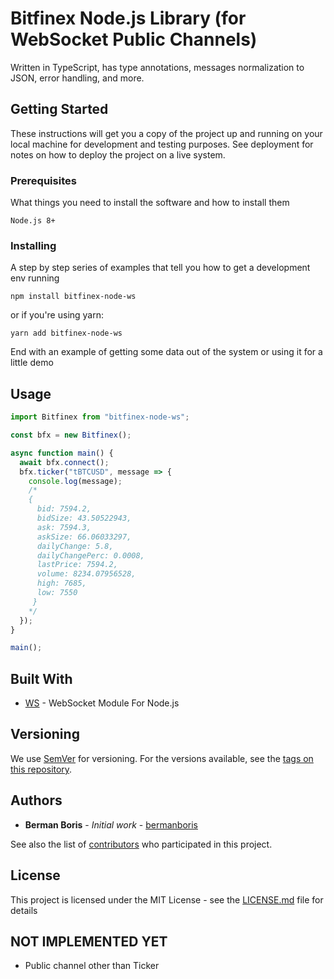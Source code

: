 # Bitfinex Node.js Library (for WebSocket Public Channels)

Written in TypeScript, has type annotations, messages normalization to JSON, error handling, and more.

## Getting Started

These instructions will get you a copy of the project up and running on your local machine for development and testing purposes. See deployment for notes on how to deploy the project on a live system.

### Prerequisites

What things you need to install the software and how to install them

```
Node.js 8+
```

### Installing

A step by step series of examples that tell you how to get a development env running

```
npm install bitfinex-node-ws
```

or if you're using yarn:

```
yarn add bitfinex-node-ws
```

End with an example of getting some data out of the system or using it for a little demo

## Usage

```js
import Bitfinex from "bitfinex-node-ws";

const bfx = new Bitfinex();

async function main() {
  await bfx.connect();
  bfx.ticker("tBTCUSD", message => {
    console.log(message);
    /*
    {
      bid: 7594.2,
      bidSize: 43.50522943,
      ask: 7594.3,
      askSize: 66.06033297,
      dailyChange: 5.8,
      dailyChangePerc: 0.0008,
      lastPrice: 7594.2,
      volume: 8234.07956528,
      high: 7685,
      low: 7550
     }
    */
  });
}

main();
```

## Built With

- [WS](https://www.npmjs.com/package/ws) - WebSocket Module For Node.js

## Versioning

We use [SemVer](http://semver.org/) for versioning. For the versions available, see the [tags on this repository](https://github.com/bermanboris/bitfinex-node-ws/tags).

## Authors

- **Berman Boris** - _Initial work_ - [bermanboris](https://github.com/bermanboris)

See also the list of [contributors](https://github.com/bermanboris/bitfinex-node-ws/contributors) who participated in this project.

## License

This project is licensed under the MIT License - see the [LICENSE.md](LICENSE.md) file for details

## NOT IMPLEMENTED YET

- Public channel other than Ticker
